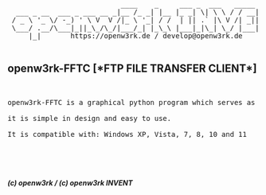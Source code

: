 <center>
<pre>
                           ____    _     ___ _  ___   _____ _  _ _____ 
  ___ _ __  ___ _ ___ __ _|__ /_ _| |__ |_ _| \| \ \ / / __| \| |_   _|
 / _ \ '_ \/ -_) ' \ V  V /|_ \ '_| / /  | || .` |\ V /| _|| .` | | |  
 \___/ .__/\___|_||_\_/\_/|___/_| |_\_\ |___|_|\_| \_/ |___|_|\_| |_|  
     |_|       https://openw3rk.de / develop@openw3rk.de                                                                                                                  

</pre>
</pre></pre>
</center>


<h2>openw3rk-FFTC [*FTP FILE TRANSFER CLIENT*]</h2>
 <pre>
<p>
openw3rk-FFTC is a graphical python program which serves as a filezilla FTP client. <br>
it is simple in design and easy to use. <br> 
It is compatible with: Windows XP, Vista, 7, 8, 10 and 11
  
</p>

</pre>


</center>
<footer>
  <h5>(c) openw3rk / (c) openw3rk INVENT</h5>
</footer>

